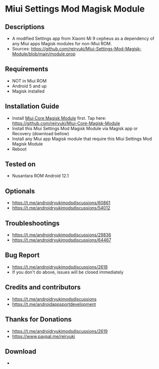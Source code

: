 # Miui Settings Mod Magisk Module

## Descriptions
- A modified Settings app from Xiaomi Mi 9 cepheus as a dependency of any Miui apps Magisk modules for non-Miui ROM.
- Sources: https://github.com/reiryuki/Miui-Settings-Mod-Magisk-Module/blob/main/module.prop

## Requirements
- NOT in Miui ROM
- Android 5 and up
- Magisk installed

## Installation Guide
- Install [Miui Core Magisk Module](https://github.com/reiryuki/Miui-Core-Magisk-Module) first. Tap here: https://github.com/reiryuki/Miui-Core-Magisk-Module
- Install this Miui Settings Mod Magisk Module via Magisk app or Recovery (download bellow)
- Install any Miui app Magisk module that require this Miui Settings Mod Magisk Module
- Reboot

## Tested on
- Nusantara ROM Android 12.1

## Optionals
- https://t.me/androidryukimodsdiscussions/60861
- https://t.me/androidryukimodsdiscussions/54012

## Troubleshootings
- https://t.me/androidryukimodsdiscussions/29836
- https://t.me/androidryukimodsdiscussions/64467

## Bug Report
- https://t.me/androidryukimodsdiscussions/2618
- If you don't do above, issues will be closed immediately

## Credits and contributors
- https://t.me/androidryukimodsdiscussions
- https://t.me/androidappsportdevelopment

## Thanks for Donations
- https://t.me/androidryukimodsdiscussions/2619
- https://www.paypal.me/reiryuki

## Download
-
